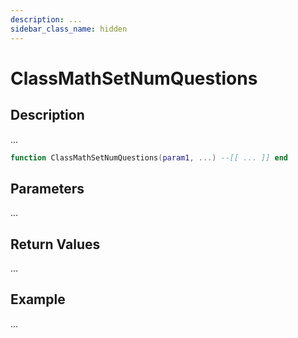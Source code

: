 ```yaml
---
description: ...
sidebar_class_name: hidden
---
```


# ClassMathSetNumQuestions

## Description

...

```lua
function ClassMathSetNumQuestions(param1, ...) --[[ ... ]] end
```

## Parameters

...

## Return Values

...

## Example

...

